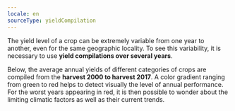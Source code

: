 ```yaml
---
locale: en
sourceType: yieldCompilation
---
```


The yield level of a crop can be extremely variable from one year to another,
even for the same geographic locality. To see this variability, it is necessary
to use **yield compilations over several years**.

Below, the average annual yields of different categories of crops are compiled
from the **harvest 2000 to harvest 2017**. A color gradient ranging from green to
red helps to detect visually the level of annual performance. For the worst
years appearing in red, it is then possible to wonder about the limiting
climatic factors as well as their current trends.
